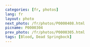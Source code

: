 ```yaml
---
categories: [fr, photos]
lang: fr
layout: photo
next_photo: /fr/photos/P0000408.html
picname: P0000304
prev_photo: /fr/photos/P0000305.html
tags: [Blood, Dead Springbock]
---
```

